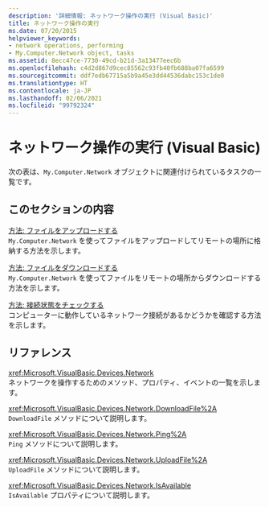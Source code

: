 ```yaml
---
description: '詳細情報: ネットワーク操作の実行 (Visual Basic)'
title: ネットワーク操作の実行
ms.date: 07/20/2015
helpviewer_keywords:
- network operations, performing
- My.Computer.Network object, tasks
ms.assetid: 8ecc47ce-7730-49cd-b21d-3a13477eec6b
ms.openlocfilehash: c4d2d867d9cec85562c93fb40fb688ba07fa6599
ms.sourcegitcommit: ddf7edb67715a5b9a45e3dd44536dabc153c1de0
ms.translationtype: HT
ms.contentlocale: ja-JP
ms.lasthandoff: 02/06/2021
ms.locfileid: "99792324"
---
```

# <a name="performing-network-operations-visual-basic"></a>ネットワーク操作の実行 (Visual Basic)

次の表は、`My.Computer.Network` オブジェクトに関連付けられているタスクの一覧です。  
  
## <a name="in-this-section"></a>このセクションの内容  

 [方法: ファイルをアップロードする](how-to-upload-a-file.md)  
 `My.Computer.Network` を使ってファイルをアップロードしてリモートの場所に格納する方法を示します。  
  
 [方法: ファイルをダウンロードする](how-to-download-a-file.md)  
 `My.Computer.Network` を使ってファイルをリモートの場所からダウンロードする方法を示します。  
  
 [方法: 接続状態をチェックする](how-to-check-connection-status.md)  
 コンピューターに動作しているネットワーク接続があるかどうかを確認する方法を示します。  
  
## <a name="reference"></a>リファレンス  

 <xref:Microsoft.VisualBasic.Devices.Network>  
 ネットワークを操作するためのメソッド、プロパティ、イベントの一覧を示します。  
  
 <xref:Microsoft.VisualBasic.Devices.Network.DownloadFile%2A>  
 `DownloadFile` メソッドについて説明します。  
  
 <xref:Microsoft.VisualBasic.Devices.Network.Ping%2A>  
 `Ping` メソッドについて説明します。  
  
 <xref:Microsoft.VisualBasic.Devices.Network.UploadFile%2A>  
 `UploadFile` メソッドについて説明します。  
  
 <xref:Microsoft.VisualBasic.Devices.Network.IsAvailable>  
 `IsAvailable` プロパティについて説明します。
